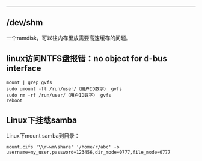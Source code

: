 

---

## /dev/shm

一个ramdisk，可以往内存里放需要高速缓存的问题。

## linux访问NTFS盘报错：no object for d-bus interface

```
mount | grep gvfs
sudo umount -fl /run/user/（用户ID数字） gvfs
sudo rm -rf /run/user/（用户ID数字） gvfs
reboot
```



## Linux下挂载samba

Linux下mount samba到目录：

```
mount.cifs '\\r-wm\share' '/home/r/abc' -o username=my_user,password=123456,dir_mode=0777,file_mode=0777
```

